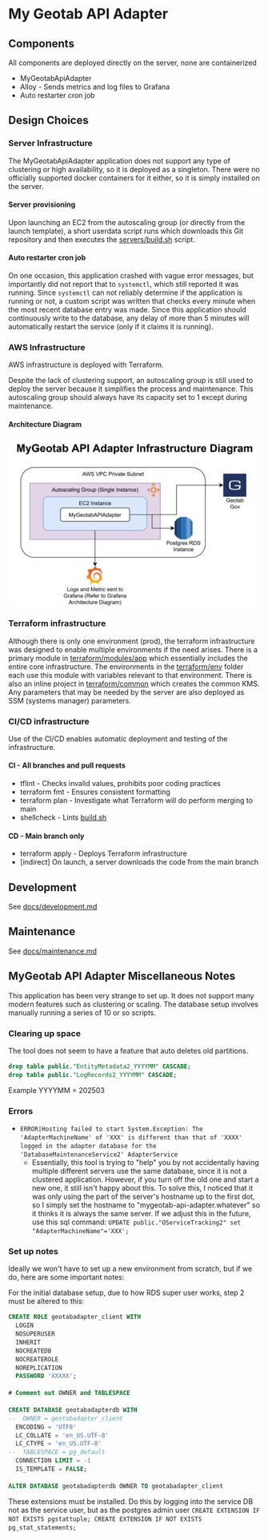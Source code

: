 # My Geotab API Adapter

## Components

All components are deployed directly on the server, none are containerized

* MyGeotabApiAdapter
* Alloy - Sends metrics and log files to Grafana
* Auto restarter cron job

## Design Choices

### Server Infrastructure

The MyGeotabApiAdapter application does not support any type of clustering or high availability, so it is deployed as a singleton. There were no officially supported docker containers for it either, so it is simply installed on the server.

#### Server provisioning

Upon launching an EC2 from the autoscaling group (or directly from the launch template), a short userdata script runs which downloads this Git repository and then executes the [servers/build.sh](server/build.sh) script.

#### Auto restarter cron job

On one occasion, this application crashed with vague error messages, but importantly did not report that to `systemctl`, which still reported it was running. Since `systemctl` can not reliably determine if the application is running or not, a custom script was written that checks every minute when the most recent database entry was made. Since this application should continuously write to the database, any delay of more than 5 minutes will automatically restart the service (only if it claims it is running).

### AWS Infrastructure

AWS infrastructure is deployed with Terraform.

Despite the lack of clustering support, an autoscaling group is still used to deploy the server because it simplifies the process and maintenance. This autoscaling group should always have its capacity set to 1 except during maintenance.

#### Architecture Diagram

![architecture diagram](docs/arch_diagram.svg)

### Terraform infrastructure

Although there is only one environment (prod), the terraform infrastructure was designed to enable multiple environments if the need arises. There is a primary module in [terraform/modules/app](terraform/modules/app) which essentially includes the entire core infrastructure. The environments in the [terraform/env](terraform/env) folder each use this module with variables relevant to that environment. There is also an inline project in [terraform/common](terraform/common) which creates the common KMS. Any parameters that may be needed by the server are also deployed as SSM (systems manager) parameters.

### CI/CD infrastructure

Use of the CI/CD enables automatic deployment and testing of the infrastructure.

#### CI - All branches and pull requests

* tflint - Checks invalid values, prohibits poor coding practices
* terraform fmt - Ensures consistent formatting
* terraform plan - Investigate what Terraform will do perform merging to main
* shellcheck - Lints [build.sh](server/build.sh)

#### CD - Main branch only

* terraform apply - Deploys Terraform infrastructure
* [indirect] On launch, a server downloads the code from the main branch

## Development

See [docs/development.md](docs/development.md)

## Maintenance

See [docs/maintenance.md](docs/maintenance.md)

## MyGeotab API Adapter Miscellaneous Notes

This application has been very strange to set up. It does not support many modern features such as clustering or scaling. The database setup involves manually running a series of 10 or so scripts.

### Clearing up space

The tool does not seem to have a feature that auto deletes old partitions.

```sql
drop table public."EntityMetadata2_YYYYMM" CASCADE;
drop table public."LogRecords2_YYYYMM" CASCADE;
```

Example YYYYMM = 202503

### Errors

* `ERROR|Hosting failed to start System.Exception: The 'AdapterMachineName' of 'XXX' is different than that of 'XXXX' logged in the adapter database for the 'DatabaseMaintenanceService2' AdapterService`
  * Essentially, this tool is trying to "help" you by not accidentally having multiple different servers use the same database, since it is not a clustered application. However, if you turn off the old one and start a new one, it still isn't happy about this. To solve this, I noticed that it was only using the part of the server's hostname up to the first dot, so I simply set the hostname to "mygeotab-api-adapter.whatever" so it thinks it is always the same server. If we adjust this in the future, use this sql command: `UPDATE public."OServiceTracking2" set "AdapterMachineName"='XXX';`

### Set up notes

Ideally we won't have to set up a new environment from scratch, but if we do, here are some important notes:

For the initial database setup, due to how RDS super user works, step 2 must be altered to this:

```sql
CREATE ROLE geotabadapter_client WITH
  LOGIN
  NOSUPERUSER
  INHERIT
  NOCREATEDB
  NOCREATEROLE
  NOREPLICATION
  PASSWORD 'XXXXX';

# Comment out OWNER and TABLESPACE

CREATE DATABASE geotabadapterdb WITH
--  OWNER = geotabadapter_client
  ENCODING = 'UTF8'
  LC_COLLATE = 'en_US.UTF-8'
  LC_CTYPE = 'en_US.UTF-8'
--  TABLESPACE = pg_default
  CONNECTION LIMIT = -1
  IS_TEMPLATE = FALSE;

ALTER DATABASE geotabadapterdb OWNER TO geotabadapter_client

```

These extensions must be installed. Do this by logging into the service DB not as the service user, but as the postgres admin user `CREATE EXTENSION IF NOT EXISTS pgstattuple; CREATE EXTENSION IF NOT EXISTS pg_stat_statements;`
